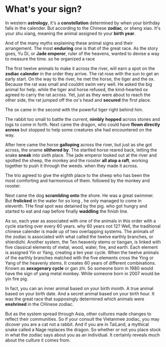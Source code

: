 
# What's your sign?
In western **astrology**, it's a **constellation** determined by when your birthday falls in the calender.
But according to the Chinese **zodiac**, or sheng xiao.
It's your shu xiang, meaning the animal assigned to your **birth year**.

And of the many myths explaining these animal signs and their arrangement. The most **enduring** one is that of the great race.
As the story goes, Yu Di, or **Jade emperor**, ruler of the heavens, wanted to devise a way to measure the time. so he organized a race

The first twelve animals to make it across the river, will earn a spot on the **zodiac calender** in the order they arrive.
The rat rose with the sun to get an early start.
On the way to the river, he met the horse, the tiger and the ox. Because the rat was small and couldnt swim very well. He asked the big animal for help. while the tiger and horse refused, the kind-hearted ox agreed to carry the rat across.
Yet, just as they were about to reach the other side, the rat jumped off the ox's head and **secured** the first place.

The ox came in the second with the powerful tiger right behind him.

The rabbit too small to battle the current, **nimbly** **hopped** across stones and logs to come in forth. 
Next came the dragon, who could have **flown directly across** but stopped to help some creatures she had encountered on the way.

After here came the horse **galloping** across the river, but just as she got across, the sname **slithered by**.
The startled horse reared back, letting the snake **sneak** into sixth place.
The jade emperor looked out at the river and spotted the sheep, the monkey and the rooster **all atop a raft**, working together to push it through the weeds. when they made it across.

The trio agreed to give the eighth place to the sheep who has been the most comforting and harmonious of them. followed by the monkey and rooster. 

Next came the dog **scrambling onto** the shore. He was a great swimmer. But **frolicked** in the water for so long , he only managed to come in eleventh. THe final spot was detained by the pig. who got hungry and started to eat and nap before finally **waddling** the finish line.

As so, each year as associated with one of the animals in this order with a cycle starting over every 60 years.
why 60 years not 12?
Well, the traditional chinese calender is made up of two overlapping systems. The animals of the zodiac is associated with what called the twelve earthly branches, or shierdizhi.
Another system, the Ten heavenly stems or tiangan, is linked with five classical elements of metal, wood, water, fire, and earth. Each element is assigned Yin or Yang, creating a ten year cycle. When the twelve animals of the earthly branches matched with the five elements cross the Ying or Yang of the heavenly stems. It creates 60 years of different combinations. Known as **sexagenary cycle** or gan zhi. 
So someone born in 1980 would have the sign of yang metal monkey. While someone born in 2007 would be yin fire pig.

In fact, you can an inner animal based on your birth month. A true animal based on your birth date. And a secret animal based on your birth hour. It was the great race that supposingly determined which animals were **enshrined** in the CHinese zodiac.

But as the system spread through Asia, other cultures made changes to reflect their communities.
So if your consult the Vietanmee zodiac, you may dicover you are a cat not a rabbit. And if you are in TaiLand, a mythical snake called a Nage replaces the dragon.
So whether or not you place stock in what the zodiac says about you as an individual. It certainly reveals much about the culture it comes from.

